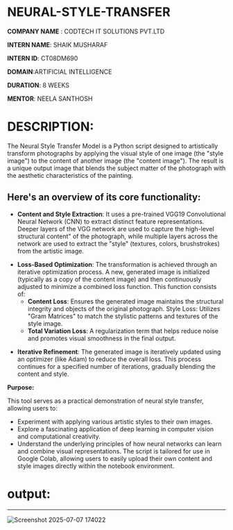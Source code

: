 # NEURAL-STYLE-TRANSFER

**COMPANY NAME** : CODTECH IT SOLUTIONS PVT.LTD

**INTERN NAME**: SHAIK MUSHARAF

**INTERN ID**: CT08DM690

**DOMAIN**:ARTIFICIAL INTELLIGENCE

**DURATION**: 8 WEEKS

**MENTOR**: NEELA SANTHOSH

# DESCRIPTION:
The Neural Style Transfer Model is a Python script designed to artistically transform photographs by applying the visual style of one image (the "style image") to the content of another image (the "content image"). The result is a unique output image that blends the subject matter of the photograph with the aesthetic characteristics of the painting.

## Here's an overview of its core functionality:

- **Content and Style Extraction**: It uses a pre-trained VGG19 Convolutional Neural Network (CNN) to extract distinct feature representations. Deeper layers of the VGG network are used to capture the high-level structural    content" of the photograph, while multiple layers across the network are used to extract the "style" (textures, colors, brushstrokes) from the artistic image.
* **Loss-Based Optimization**: The transformation is achieved through an iterative optimization process. A new, generated image is initialized (typically as a copy of the content image) and then continuously adjusted to minimize a combined loss function. This function consists of:
   - **Content Loss**: Ensures the generated image maintains the structural integrity and objects of the original photograph.
Style Loss: Utilizes "Gram Matrices" to match the stylistic patterns and textures of the style image.
   - **Total Variation Loss**: A regularization term that helps reduce noise and promotes visual smoothness in the final output.
+ **Iterative Refinement**: The generated image is iteratively updated using an optimizer (like Adam) to reduce the overall loss. This process continues for a specified number of iterations, gradually blending the content and style.

**Purpose:**

This tool serves as a practical demonstration of neural style transfer, allowing users to:

- Experiment with applying various artistic styles to their own images.
- Explore a fascinating application of deep learning in computer vision and computational creativity.
- Understand the underlying principles of how neural networks can learn and combine visual representations.
The script is tailored for use in Google Colab, allowing users to easily upload their own content and style images directly within the notebook environment.
# output:
---
![Screenshot 2025-07-07 174022](https://github.com/user-attachments/assets/b31e79a7-68f4-4bf2-a6c1-96a2409a0c08)


